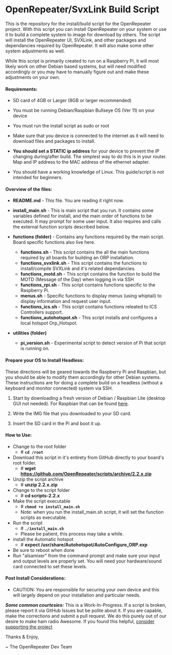 OpenRepeater/SvxLink Build Script
=======
This is the repository for the install/build script for the OpenRepeater project. With this script you can install OpenRepeater on your system or use it to build a complete system to image for download by others. The script will install the OpenRepeater UI, SVXLink, and other packages and dependancies required by OpenRepeater. It will also make some other system adjustments as well.

While this script is primarily created to run on a Raspberry Pi, it will most likely work on other Debian based systems, but will need modified accordingly or you may have to manually figure out and make these adjustments on your own. 

#### Requirements: 
* SD card of 4GB or Larger (8GB or larger recommended)

* You must be running Debian/Raspbian Bullseye OS (Ver 11) on your device

* You must run the install script as sudo or root

* Make sure that you device is connected to the internet as it will need to download files and packages to install.

* **You should set a STATIC ip address**
    for your device to prevent the IP changing during/after build. The simplest way to do this is in your router. Map and IP address to the MAC address of the ethernet adapter.

* You should have a working knowledge of Linux. This guide/script is not intended for beginners.

#### Overview of the files:
* **README.md** - This file. You are reading it right now.

* **install_main.sh** - This is main script that you run. It contains some variables defined for install, and the main order of functions to be executed. It may prompt for some user input. It also requires and calls the external function scripts described below.

* **functions (folder)** - Contains any functions required by the main script. Board specific functions also live here.
	* **functions.sh** - This script contains the all the main functions required by all boards for building an ORP installation.
	* **functions_svxlink.sh** - This script contains the functions to install/compile SVXLink and it's related dependancies.
	* **functions_motd.sh** - This script contains the function to build the MOTD (Message of the Day) when logging in via SSH
	* **functions_rpi.sh** - This script contains functions specific to the Raspberry Pi.
	* **menus.sh** - Specific functions to display menus (using whiptail) to display information and request user input.
	* **functions_ics.sh** - This script contains functions releated to ICS Controllers support.
    * **functions_autohotspot.sh** - This script installs and configures a local hotspot Orp_Hotspot.
    
* **utilities (folder)**
	* **pi_version.sh** - Experimental script to detect version of Pi that script is running on.

#### Prepare your OS to Install Headless:
These directions will be geared towards the Raspberry Pi and Raspbian, but you should be able to modify them accordingly for other Debian systems. These instructions are for doing a complete build on a headless (without a keyboard and monitor connected) system via SSH.

1. Start by downloading a fresh version of Debian / Raspbian Lite (desktop GUI not needed). For Raspbian that can be found [here](https://www.raspberrypi.org/downloads/raspbian/).

2. Write the IMG file that you downloaded to your SD card. 

4. Insert the SD card in the Pi and boot it up.


#### How to Use: 
* Change to the root folder
	* &#35; **`cd /root`**
* Download this script in it's entirety from GitHub directly to your board's root folder.
	* &#35; **wget https://github.com/OpenRepeater/scripts/archive/2.2.x.zip**
* Unzip the script archive
	* &#35; **unzip 2.2.x.zip**
* Change to the script folder
	* &#35; **cd scripts-2.2.x**
* Make the script executable
	* &#35; **`chmod +x install_main.sh`**
	* Note: when you run the install_main.sh script, it will set the function scripts as executable.
* Run the script
	* &#35; **`./install_main.sh`**
	* Please be patient, this process may take a while.
* install the Automatic hotspot
    * &#35; **expect /usr/share/Autohotspot/AutoConfigure_ORP.exp**
* Be sure to reboot when done
* Run "alsamixer" from the command prompt and make sure your input and output levels are properly set. You will need your hardware/sound card connected to set these levels.

#### Post Install Considerations:

* CAUTION: You are responsible for securing your own device and this will largely depend on your installation and particular needs. 

***Some common courtesies:*** This is a Work-In-Progress. If a script is broken, please report it via GitHub Issues but be polite about it. If you are capable, make the corrections and submit a pull request. We do this purely out of our desire to make ham radio Awesome. If you found this helpful, [consider supporting the project](https://openrepeater.com/donate)

Thanks & Enjoy,

~ The OpenRepeater Dev Team
